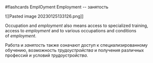 #flashcards
EmplOyment
Employment -- занятость
<!--SR:!2023-02-21,1,230-->

![[Pasted image 20230125133126.png]]





















Occupation and _employment_ also means access to specialized training, access to _employment_ and to various occupations and conditions of _employment_.

Работа и _занятость_ также означают доступ к специализированному обучению, возможность _трудоустройства_ и получения различных профессий и условий _трудоустройства_.